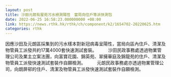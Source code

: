 ```yaml
---
layout: post
title: 沙田元朗有屋苑污水檢測陽性　當局向住戶等派快測包
date: 2022-06-25 16:58:23.000000000 +08:00
link: https://news.rthk.hk/rthk/ch/component/k2/1654702-20220625.htm
categories: rthk
---
```


因應沙田及元朗區採集到的污水樣本對新冠病毒呈陽性，當局向區內住戶、清潔及物管員工派發共約17萬4000套快速測試套裝。
　　 
沙田民政事務處透過物業管理公司及業主立案法團，向富寶花園、錦英苑、翠擁華庭及錦龍苑的住戶、清潔及物管員工派發快速測試套裝作自願檢測。
　　 
元朗民政事務處亦透過物業管理公司，向朗屏邨的住戶、清潔及物管員工派發快速測試套裝作自願檢測。

